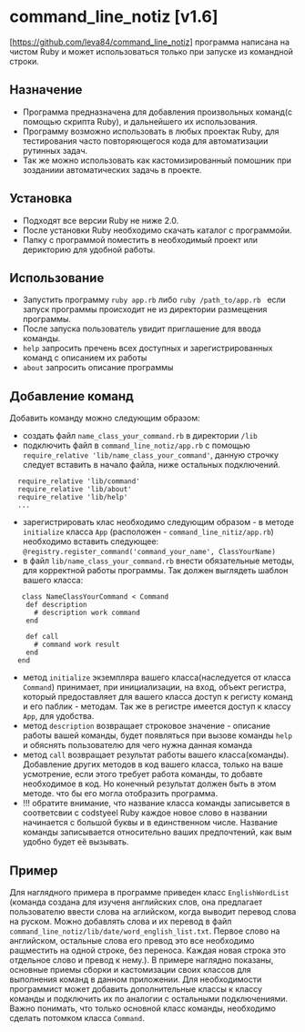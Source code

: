 # command_line_notiz  [v1.6]
 [https://github.com/leva84/command_line_notiz]
 программа написана на чистом Ruby и может использоваться только при запуске из командной строки.

## Назначение
 - Программа предназначена для добавления
  произвольных команд(с помощью скрипта Ruby),
  и дальнейшего их использования. 
 - Программу возможно использовать в любых проектак Ruby,
  для тестирования часто повторяющегося кода
  для автоматизации рутинных задач.
 - Так же можно использовать как кастомизированный
  помошник при зозданиии автоматических задачь в проекте.

## Установка
 - Подходят все версии Ruby не ниже 2.0.
 - После установки Ruby необходимо скачать каталог с программойи.
 - Папку с программой поместить в необходимый проект или дерикторию для удобной работы.
  
## Использование
  - Запустить программу `ruby app.rb` либо `ruby /path_to/app.rb `
  если запуск программы происходит не из директории размещения программы.
  - После запуска пользователь увидит приглашение для ввода команды.
  - `help` запросить пречень всех доступных и зарегистрированных команд с описанием их работы
  - `about` запросить описание программы
  
## Добавление команд
  Добавить команду можно следующим образом: 
  - создать файл `name_class_your_command.rb` в директории `/lib`
  - подключить файл в `command_line_notiz/app.rb` с помощью `require_relative 'lib/name_class_your_command'`,
  данную строчку следует вставить в начало файла, ниже остальных подключений.
  ```
    require_relative 'lib/command'
    require_relative 'lib/about'
    require_relative 'lib/help'
    ...
  ```
  - зарегистрировать клас необходимо следующим образом - в методе `initialize` класса `App`
   (расположен - `command_line_nitiz/app.rb`) необходимо вставить следующее:
  `@registry.register_command('command_your_name', ClassYourName)`
  - в файл `lib/name_class_your_command.rb` внести обязательные методы, для корректной работы программы.
  Так должен выглядеть шаблон вашего класса:
  ```
     class NameClassYourCommand < Command    
      def description
        # description work command
      end
    
      def call
        # command work result
      end
    end
  ```  
 - метод `initialize` экземпляра вашего класса(наследуется от класса `Command`) принимает, при инициализации, на вход,
  объект регистра, который предоставляет для вашего класса доступ к регисту команд и его паблик - методам. Так же в
   регистре имеется доступ к классу `App`, для удобства.
 - метод `description` возвращает строковое значение - описание работы вашей команды, будет появляться при вызове команды
  `help` и обяснять пользователю для чего нужна данная команда
 - метод `call` возвращает результат работы вашего класса(команды). Добавление других методов в код вашего класса,
  только на ваше усмотрение, если этого требует работа команды, то добавте необходимое в код. Но конечный результат
   должен быть в этом методе. что бы его могла отобразить программа.
  - !!! обратите внимание, что название класса команды записывется в соответсвии с codstyeel Ruby
  каждое новое слово в названии начинается с большой буквы и в единственном числе. Название команды записывается 
  относительно ваших предпочтений, как вым удобно будет её вызывать.
  
 ## Пример
 Для наглядного примера в программе приведен класс `EnglishWordList` (команда создана для изученя английских слов, она
 предлагает пользователю ввести слова на аглийском, когда выводит перевод слова на руском. Можно добавлять слова и их 
 перевод в файл `command_line_notiz/lib/date/word_english_list.txt`. Первое слово на английском, остальные слова его превод
 это все необходимо ращместить на одной строке, без переноса. Каждая новая строка это отдельное слово и превод к нему.).
 В примере наглядно показаны, основные приемы сборки и кастомизации своих классов для выполнения команд в данном приложении.
 Для необходимости программист может добавить дополнительные классы к классу команды и подключить их по аналогии с
 остальными подключениями. Важно понимать, что только основной класс команды, необходимо сделать потомком класса `Command`.
  